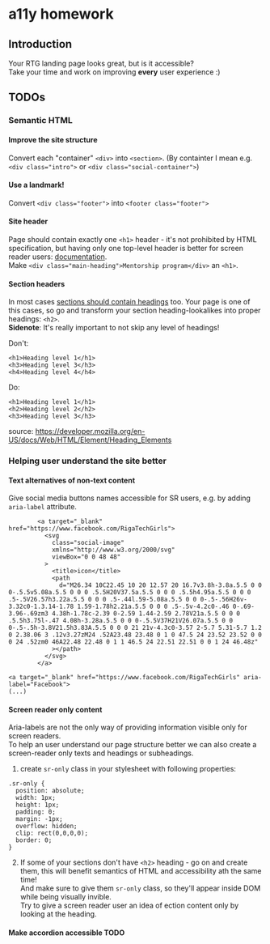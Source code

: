 # a11y homework

## Introduction
Your RTG landing page looks great, but is it accessible?  
Take your time and work on improving **every** user experience :)  


## TODOs

### Semantic HTML
#### Improve the site structure
Convert each "container" `<div>` into `<section>`. (By containter I mean e.g. `<div class="intro">` or `<div class="social-container">`)
#### Use a landmark!
Convert `<div class="footer">` into `<footer class="footer">`
#### Site header
Page should contain exactly one `<h1>` header - it's not prohibited by HTML specification, but having only one top-level header is better for screen reader users: [documentation](https://developer.mozilla.org/en-US/docs/Web/HTML/Element/Heading_Elements#usage_notes).  
Make `<div class="main-heading">Mentorship program</div>` an `<h1>`.
#### Section headers
In most cases [sections should contain headings](https://developer.mozilla.org/en-US/docs/Web/HTML/Element/section) too. Your page is one of this cases, so go and transform your section heading-lookalikes into proper headings: `<h2>`.  
**Sidenote**: It's really important to not skip any level of headings!

<p>Don't:</p><div><pre><code><span"><span"><span>&lt;</span>h1</span><span>&gt;</span></span>Heading level 1<span"><span"><span>&lt;/</span>h1</span><span>&gt;</span></span>
<span"><span"><span>&lt;</span>h3</span><span>&gt;</span></span>Heading level 3<span"><span"><span>&lt;/</span>h3</span><span>&gt;</span></span>
<span"><span"><span>&lt;</span>h4</span><span>&gt;</span></span>Heading level 4<span"><span"><span>&lt;/</span>h4</span><span>&gt;</span></span>
</code></pre></div>
<p>Do:</p>
<div><pre><code><span"><span"><span>&lt;</span>h1</span><span>&gt;</span></span>Heading level 1<span"><span"><span>&lt;/</span>h1</span><span>&gt;</span></span>
<span"><span"><span>&lt;</span>h2</span><span>&gt;</span></span>Heading level 2<span"><span"><span>&lt;/</span>h2</span><span>&gt;</span></span>
<span"><span"><span>&lt;</span>h3</span><span>&gt;</span></span>Heading level 3<span"><span"><span>&lt;/</span>h3</span><span>&gt;</span></span>
</code></pre></div>
  
  source: https://developer.mozilla.org/en-US/docs/Web/HTML/Element/Heading_Elements   
    

### Helping user understand the site better
#### Text alternatives of non-text content
Give social media buttons names accessible for SR users, e.g. by adding `aria-label` attribute.
```
        <a target="_blank" href="https://www.facebook.com/RigaTechGirls">
          <svg
            class="social-image"
            xmlns="http://www.w3.org/2000/svg"
            viewBox="0 0 48 48"
          >
            <title>icon</title>
            <path
              d="M26.34 10C22.45 10 20 12.57 20 16.7v3.8h-3.8a.5.5 0 0 0-.5.5v5.08a.5.5 0 0 0 .5.5H20V37.5a.5.5 0 0 0 .5.5h4.95a.5.5 0 0 0 .5-.5V26.57h3.22a.5.5 0 0 0 .5-.44l.59-5.08a.5.5 0 0 0-.5-.56H26v-3.32c0-1.3.14-1.78 1.59-1.78h2.21a.5.5 0 0 0 .5-.5v-4.2c0-.46 0-.69-3.96-.69zm3 4.38h-1.78c-2.39 0-2.59 1.44-2.59 2.78V21a.5.5 0 0 0 .5.5h3.75l-.47 4.08h-3.28a.5.5 0 0 0-.5.5V37H21V26.07a.5.5 0 0 0-.5-.5h-3.8V21.5h3.83A.5.5 0 0 0 21 21v-4.3c0-3.57 2-5.7 5.31-5.7 1.2 0 2.38.06 3 .12v3.27zM24 .52A23.48 23.48 0 1 0 47.5 24 23.52 23.52 0 0 0 24 .52zm0 46A22.48 22.48 0 1 1 46.5 24 22.51 22.51 0 0 1 24 46.48z"
            ></path>
          </svg>
        </a>
```
```
<a target="_blank" href="https://www.facebook.com/RigaTechGirls" aria-label="Facebook">
(...)
```  
  
#### Screen reader only content
Aria-labels are not the only way of providing information visible only for screen readers.  
To help an user understand our page structure better we can also create a screen-reader only texts and headings or subheadings.  
1. create `sr-only` class in your stylesheet with following properties:
```
.sr-only {
  position: absolute;
  width: 1px;
  height: 1px;
  padding: 0;
  margin: -1px;
  overflow: hidden;
  clip: rect(0,0,0,0);
  border: 0;
}
```
2. If some of your sections don't have `<h2>` heading - go on and create them, this will benefit semantics of HTML and accessibility ath the same time!  
And make sure to give them `sr-only` class, so they'll appear inside DOM while being visually invible.  
Try to give a screen reader user an idea of ection content only by looking at the heading.  

#### Make accordion accessible TODO